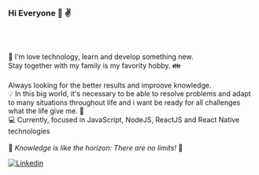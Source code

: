  
### Hi Everyone :wave: :v:
<br/>

<br/> :green_heart: I'm love technology, learn and develop something new.
<br/> Stay together with my family is my favority hobby.  :family:
<br/>
<br/> Always looking for the better results and improove knowledge.
<br/> :bulb: In this big world, it's necessary to be able to resolve problems and adapt to many situations throughout life and i want be ready for all challenges what the life give me. :running:
<br/> :computer: Currently, focused in JavaScript, NodeJS, ReactJS and React Native technologies
<br/>
<br/> :book: _Knowledge is like the horizon: There are no limits!_ :rocket: 
<br/>

[![Linkedin](https://img.shields.io/badge/-JeffersonSouza-blue?style=flat-square&logo=Linkedin&logoColor=white&link=https://www.linkedin.com/in/jeffsouza01/)](https://www.linkedin.com/in/jeffsouza01/)
